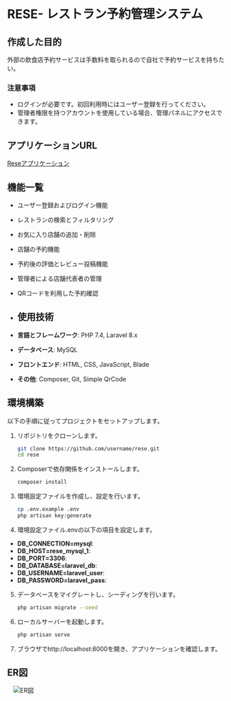 # RESE- レストラン予約管理システム
## 作成した目的
外部の飲食店予約サービスは手数料を取られるので自社で予約サービスを持ちたい。
### 注意事項
- ログインが必要です。初回利用時にはユーザー登録を行ってください。
- 管理者権限を持つアカウントを使用している場合、管理パネルにアクセスできます。

## アプリケーションURL
[Reseアプリケーション](https://rese-app.example.com)

## 機能一覧
- ユーザー登録およびログイン機能
- レストランの検索とフィルタリング
- お気に入り店舗の追加・削除
- 店舗の予約機能
- 予約後の評価とレビュー投稿機能
- 管理者による店舗代表者の管理
- QRコードを利用した予約確認

- ## 使用技術
- **言語とフレームワーク**: PHP 7.4, Laravel 8.x
- **データベース**: MySQL
- **フロントエンド**: HTML, CSS, JavaScript, Blade
- **その他**: Composer, Git, Simple QrCode

## 環境構築
以下の手順に従ってプロジェクトをセットアップします。

1. リポジトリをクローンします。
   ```bash
   git clone https://github.com/username/rese.git
   cd rese
2. Composerで依存関係をインストールします。
   ```bash
   composer install
3. 環境設定ファイルを作成し、設定を行います。
   ```bash
   cp .env.example .env
   php artisan key:generate
4. 環境設定ファイル.envの以下の項目を設定します。
- **DB_CONNECTION=mysql**:
- **DB_HOST=rese_mysql_1**:
- **DB_PORT=3306**:
- **DB_DATABASE=laravel_db**:
- **DB_USERNAME=laravel_user**:
- **DB_PASSWORD=laravel_pass**:
5. データベースをマイグレートし、シーディングを行います。
   ```bash
   php artisan migrate --seed
6. ローカルサーバーを起動します。
   ```bash
   php artisan serve
7. ブラウザでhttp://localhost:8000を開き、アプリケーションを確認します。
## ER図
　![ER図](images\image.png)
